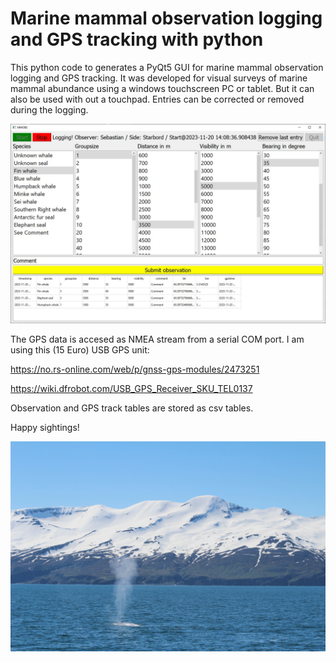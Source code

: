 # Marine mammal observation logging and GPS tracking with python

This python code to generates a PyQt5 GUI for marine mammal observation logging and GPS tracking. It was developed for visual surveys of marine mammal abundance using a windows touchscreen PC or tablet. But it can also be used with out a touchpad. Entries can be corrected or removed during the logging.


![](mmgui1.JPG)

The GPS data is accesed as NMEA stream from a serial COM port. I am using this (15 Euro) USB GPS unit:

https://no.rs-online.com/web/p/gnss-gps-modules/2473251

https://wiki.dfrobot.com/USB_GPS_Receiver_SKU_TEL0137

Observation and GPS track tables are stored as csv tables. 

Happy sightings!


![](whale.jpg)
